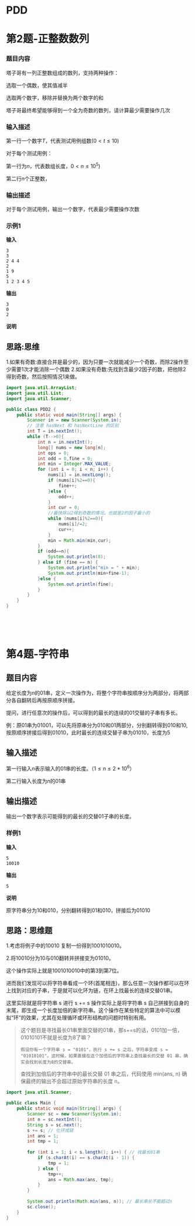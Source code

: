 # PDD

# 第2题-正整数数列

### 题目内容

塔子哥有一列正整数组成的数列，支持两种操作：

选取一个偶数，使其值减半

选取两个数字，移除并替换为两个数字的和

塔子哥最终希望能够得到一个全为奇数的数列，请计算最少需要操作几次

### 输入描述

第一行一个数字$T$，代表测试用例组数$(0<t≤10)$

对于每个测试用例：

第一行为$n$，代表数组长度，$0<n≤10^5)$

第二行$n$个正整数，

### 输出描述

对于每个测试用例，输出一个数字，代表最少需要操作次数

### 示例1

**输入**

```
3
3
2 4 4
2
1 9
5
1 2 3 4 5
```

**输出**

```
3
0
2
```

**说明**

## 思路:思维

1.如果有奇数:直接合并是最少的，因为只要一次就能减少一个奇数，而除2操作至少需要1次才能消除一个偶数 2.如果没有奇数:先找到含最少2因子的数，把他除2得到奇数，然后按照情况1来做。

```java
import java.util.ArrayList;
import java.util.List;
import java.util.Scanner;

public class PDD2 {
    public static void main(String[] args) {
        Scanner in = new Scanner(System.in);
        // 注意 hasNext 和 hasNextLine 的区别
        int T = in.nextInt();
        while (T-->0){
            int n = in.nextInt();
            long[] nums = new long[n];
            int ops = 0;
            int odd = 0,fine = 0;
            int min = Integer.MAX_VALUE;
            for (int i = 0; i < n; i++) {
                nums[i] = in.nextLong();
                if (nums[i]%2==0){
                    fine++;
                }else {
                    odd++;
                }
                int cur = 0;
                //最快除以2得到奇数的情况。也就是2的因子最小的
                while (nums[i]%2==0){
                    nums[i]/=2;
                    cur++;
                }
                min = Math.min(min,cur);
            }
            if (odd==n){
                System.out.println(0);
            } else if (fine == n) {
                System.out.println("min = " + min);
                System.out.println(min+fine-1);
            }else {
                System.out.println(fine);
            }
        }
    }
}

```

‍

‍

# 第4题-字符串

## 题目内容

给定长度为$n$的$01$串，定义一次操作为，将整个字符串按顺序分为两部分，将两部分各自翻转后再按原顺序拼接。

提问，进行任意次的操作后，可以得到的最长的连续的$01$交替的子串有多长。

例：原$01$串为$01001$，可以先将原串分为$010$和$01$两部分，分别翻转得到$010$和$10$,按原顺序拼接后得到$01010$，此时最长的连续交替子串为$01010$，长度为$5$

## 输入描述

第一行输入$n$表示输入的$01$串的长度。（$1≤n≤2*10^6$）

第二行输入长度为$n$的$01$串

## 输出描述

输出一个数字表示可能得到的最长的交替$01$子串的长度。

### 样例1

**输入**

```
5
10010
```

**输出**

```
5
```

**说明**

原字符串分为$10$和$010$，分别翻转得到$01$和$010$，拼接后为$01010$

## 思路：思维题

1.考虑将例子中的10010 复制一份得到1001010010。

2.将$10010$分为$10$与$010$翻转并拼接变为$01010$。

这个操作实际上就是$1001010010$中的第3到第7位。

进而我们发现可以将字符串看成一个环(首尾相连)，那么任意一次操作都可以在环上找到对应的子串，于是就可以化环为链，在环上找最长的连续交替01串。

这里实际就是将字符串 s 进行 s +\= s 操作实际上是将字符串 s 自己拼接到自身的末尾，即生成一个长度加倍的新字符串。这个操作在某些特定的算法中可以模拟“环”的效果，尤其在处理循环或环形结构的问题时特别有用。

> 这个题目是寻找最长01串里面交替的01串，那s+\=s的话，0101加一倍，01010101不就是长度为8了嘛？
>
> `假设你有一个字符串 s = "0101"，执行 s += s 之后，字符串变成 s = "01010101"。这时候，如果直接在这个加倍后的字符串上查找最长的交替 01 串，确实会找到长度为8的交替串。`​
>
> 查找到加倍后的字符串中的最长交替 01 串之后，代码使用 min(ans, n) 确保最终的输出不会超过原始字符串的长度 n。

```java
import java.util.Scanner;

public class Main {
    public static void main(String[] args) {
        Scanner sc = new Scanner(System.in);
        int n = sc.nextInt();
        String s = sc.next();
        s += s; // 化环成链
        int ans = 1;
        int tmp = 1;
      
        for (int i = 1; i < s.length(); i++) { // 找最长01串
            if (s.charAt(i) == s.charAt(i - 1)) {
                tmp = 1;
            } else {
                tmp++;
                ans = Math.max(ans, tmp);
            }
        }
      
        System.out.println(Math.min(ans, n)); // 最长串长不能超过n
        sc.close();
    }
}
```

‍
